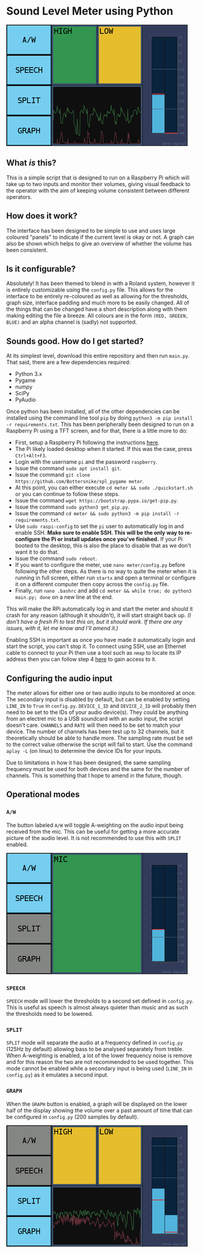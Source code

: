 # Sound Level Meter using Python

![All modes enabled][all]

## What _is_ this?
This is a simple script that is designed to run on a Raspberry Pi which will
take up to two inputs and monitor their volumes, giving visual feedback to the
operator with the aim of keeping volume consistent between different operators.

## How does it work?
The interface has been designed to be simple to use and uses large coloured
"panels" to indicate if the current level is okay or not. A graph can also be
shown which helps to give an overview of whether the volume has been consistent.

## Is it configurable?
Absolutely! It has been themed to blend in with a Roland system, however it is
entirely customizable using the `config.py` file. This allows for the interface
to be entirely re-coloured as well as allowing for the thresholds, graph size,
interface padding and much more to be easily changed. All of the things that
can be changed have a short description along with them making editing the file
a breeze. All colours are in the form `(RED, GREEEN, BLUE)` and an alpha channel
is (sadly) not supported.

## Sounds good. How do I get started?
At its simplest level, download this entire repository and then run `main.py`.
That said, there are a few dependencies required:

- Python 3.x
- Pygame
- numpy
- SciPy
- PyAudio

Once python has been installed, all of the other dependencies can be installed
using the command line tool `pip` by doing `python3 -m pip install -r
requirements.txt`. This has been peripherally been designed to run on a Raspberry
Pi using a TFT screen, and for that, there is a little more to do:

- First, setup a Raspberry Pi following the instructions
  [here](https://www.raspberrypi.org/learning/software-guide/quickstart/).
- The Pi likely loaded desktop when it started. If this was the case, press
  `Ctrl+Alt+F3`.
- Login with the username `pi` and the password `raspberry`.
- Issue the command `sudo apt install git`.
- Issue the command `git clone https://github.com/Bottersnike/spl_pygame meter`.
- At this point, you can either execute `cd meter && sudo ./quickstart.sh` or
  you can continue to follow these steps.
- Issue the command `wget https://bootstrap.pypa.io/get-pip.py`.
- Issue the command `sudo python3 get_pip.py`.
- Issue the command `cd meter && sudo python3 -m pip install -r
  requirements.txt`.
- Use `sudo raspi-config` to set the `pi` user to automatically log in and
  enable SSH. **Make sure to enable SSH. This will be the only way to
  re-configure the Pi or install updates once you've finished.** If your Pi
  booted to the desktop, this is also the place to disable that as we don't
  want it to do that.
- Issue the command `sudo reboot`.
- If you want to configure the meter, use `nano meter/config.py` before
  following the other steps. As there is no way to quite the meter when it is
  running in full screen, either run `startx` and open a terminal or configure
  it on a different computer then copy across the `config.py` file.
- Finally, run `nano .bashrc` and add `cd meter && while true; do python3
  main.py; done` on a new line at the end.

This will make the RPi automatically log in and start the meter and should it
crash for any reason (although it shouldn't), it will start straight back up.
_(I don't have a fresh Pi to test this on, but it should work. If there are any
issues, with it, let me know and I'll amend it.)_

Enabling SSH is important as once you have made it automatically login and start
the script, you can't stop it. To connect using SSH, use an Ethernet cable to
connect to your Pi then use a tool such as `nmap` to locate its IP address then
you can follow step 4
[here](https://www.raspberrypi.org/documentation/remote-access/ssh/README.md) to
gain access to it.

## Configuring the audio input
The meter allows for either one or two audio inputs to be monitored at once. The
secondary input is disabled by default, but can be enabled by setting `LINE_IN`
to `True` in `config.py`. `DEVICE_1_ID` and `DEVICE_2_ID` will probably then
need to be set to the IDs of your audio device(s). They could be anything from
an electret mic to a USB soundcard with an audio input, the script doesn't care.
`CHANNELS` and `RATE` will then need to be set to match your device. The number
of channels has been test up to 32 channels, but it theoretically should be able
to handle more. The sampling rate must be set to the correct value otherwise the
script will fail to start. Use the command `aplay -L` (on linux) to determine
the device IDs for your inputs.

Due to limitations in how it has been designed, the same sampling frequency must
be used for both devices and the same for the number of channels. This is
something that I hope to amend in the future, though.

## Operational modes

### `A/W`
The button labeled `A/W` will toggle A-weighting on the audio input being
received from the mic. This can be useful for getting a more accurate picture of
the audio level. It is not recommended to use this with `SPLIT` enabled.

![A-weighted speech][aw-speech]

### `SPEECH`
`SPEECH` mode will lower the thresholds to a second set defined in `config.py`.
This is useful as speech is almost always quieter than music and as such the
thresholds need to be lowered.

### `SPLIT`
`SPLIT` mode will separate the audio at a frequency defined in `config.py` (125Hz
by default) allowing bass to be analysed separately from treble. When
A-weighting is enabled, a lot of the lower frequency noise is remove and for this
reason the two are not recommended to be used together. This mode cannot be
enabled while a secondary input is being used (`LINE_IN` in `config.py`) as it
emulates a second input.

### `GRAPH`
When the `GRAPH` button is enabled, a graph will be displayed on the lower half
of the display showing the volume over a past amount of time that can be
configured in `config.py` (200 samples by default).

![Graph and speech modes][graph-split]

[all]: https://github.com/Bottersnike/spl_pygame/raw/master/img/all.png
[aw-speech]: https://github.com/Bottersnike/spl_pygame/raw/master/img/aw_speech.png
[graph-split]: https://github.com/Bottersnike/spl_pygame/raw/master/img/graph_split.png

